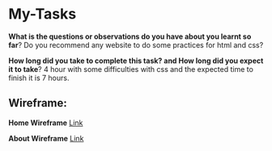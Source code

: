 # My-Tasks

**What is the questions or observations do you have about you learnt so far**?
Do you recommend any website to do some practices for html and css?

**How long did you take to complete this task? and How long did you expect it to take**?
4 hour with some difficulties with css and the expected time to finish it is 7 hours.

## Wireframe:

**Home Wireframe**
[Link](Home-page-Task-Manager-website.png)

**About Wireframe**
[Link](About-page-Task-Manager-website.png)



